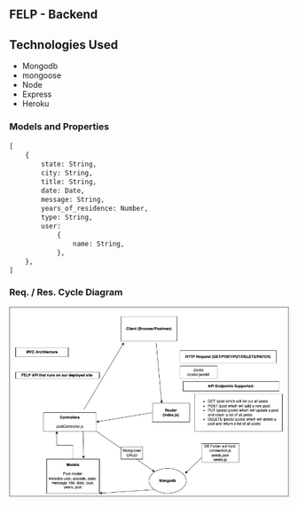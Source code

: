 ## FELP - Backend

## Technologies Used

- Mongodb
- mongoose
- Node
- Express
- Heroku

### Models and Properties

```
[
	{
		state: String,
        city: String,
        title: String,
        date: Date,
        message: String,
		years_of_residence: Number,
        type: String,
		user:
			{
                name: String,
			},
	},
]
```

### Req. / Res. Cycle Diagram

![Req/Res Diagram](./planning/FELP_req_res.png)
